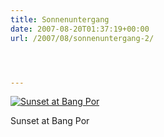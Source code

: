 ```yaml
---
title: Sonnenuntergang
date: 2007-08-20T01:37:19+00:00
url: /2007/08/sonnenuntergang-2/




---
```

<div class="flickr">
  <a href="http://www.flickr.com/photos/schreibblogade/1183786792/" title="Sunset at Bang Por"><img src="//farm2.static.flickr.com/1064/1183786792_b8dc6ee18a.jpg" alt="Sunset at Bang Por" /></a></p>

  <p>
    Sunset at Bang Por
  </p>
</div>
